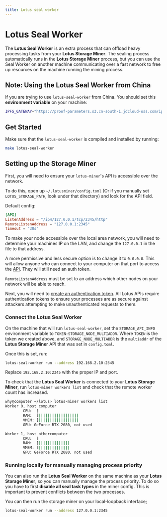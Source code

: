 ```yaml
---
title: Lotus seal worker
---
```


# Lotus Seal Worker

The **Lotus Seal Worker** is an extra process that can offload heavy processing tasks from your **Lotus Storage Miner**. The sealing process automatically runs in the **Lotus Storage Miner** process, but you can use the Seal Worker on another machine communicating over a fast network to free up resources on the machine running the mining process.

## Note: Using the Lotus Seal Worker from China

If you are trying to use `lotus-seal-worker` from China. You should set this **environment variable** on your machine:

```sh
IPFS_GATEWAY="https://proof-parameters.s3.cn-south-1.jdcloud-oss.com/ipfs/"
```

## Get Started

Make sure that the `lotus-seal-worker` is compiled and installed by running:

```sh
make lotus-seal-worker
```

## Setting up the Storage Miner

First, you will need to ensure your `lotus-miner`'s API is accessible over the network.

To do this, open up `~/.lotusminer/config.toml` (Or if you manually set `LOTUS_STORAGE_PATH`, look under that directory) and look for the API field.

Default config:

```toml
[API]
ListenAddress = "/ip4/127.0.0.1/tcp/2345/http"
RemoteListenAddress = "127.0.0.1:2345"
Timeout = "30s"
```

To make your node accessible over the local area network, you will need to determine your machines IP on the LAN, and change the `127.0.0.1` in the file to that address.

A more permissive and less secure option is to change it to `0.0.0.0`. This will allow anyone who can connect to your computer on that port to access the [API](https://docs.lotu.sh/en+api). They will still need an auth token.

`RemoteListenAddress` must be set to an address which other nodes on your network will be able to reach. 

Next, you will need to [create an authentication token](https://docs.lotu.sh/en+api-scripting-support#generate-a-jwt-46). All Lotus APIs require authentication tokens to ensure your processes are as secure against attackers attempting to make unauthenticated requests to them.

### Connect the Lotus Seal Worker

On the machine that will run `lotus-seal-worker`, set the `STORAGE_API_INFO` environment variable to `TOKEN:STORAGE_NODE_MULTIADDR`. Where `TOKEN` is the token we created above, and `STORAGE_NODE_MULTIADDR` is the `multiaddr` of the **Lotus Storage Miner** API that was set in `config.toml`.

Once this is set, run:

```sh
lotus-seal-worker run --address 192.168.2.10:2345
```

Replace `192.168.2.10:2345` with the proper IP and port.

To check that the **Lotus Seal Worker** is connected to your **Lotus Storage Miner**, run `lotus-miner workers list` and check that the remote worker count has increased.

```sh
why@computer ~/lotus> lotus-miner workers list
Worker 0, host computer
        CPU:  [                                                                ] 0 core(s) in use
        RAM:  [||||||||||||||||||                                              ] 28% 18.1 GiB/62.7 GiB
        VMEM: [||||||||||||||||||                                              ] 28% 18.1 GiB/62.7 GiB
        GPU: GeForce RTX 2080, not used

Worker 1, host othercomputer
        CPU:  [                                                                ] 0 core(s) in use
        RAM:  [||||||||||||||                                                  ] 23% 14 GiB/62.7 GiB
        VMEM: [||||||||||||||                                                  ] 23% 14 GiB/62.7 GiB
        GPU: GeForce RTX 2080, not used
```

### Running locally for manually managing process priority

You can also run the **Lotus Seal Worker** on the same machine as your **Lotus Storage Miner**, so you can manually manage the process priority.
To do so you have to first **disable all seal task types** in the miner config. This is important to prevent conflicts between the two processes.

You can then run the storage miner on your local-loopback interface;

```sh
lotus-seal-worker run --address 127.0.0.1:2345
```
